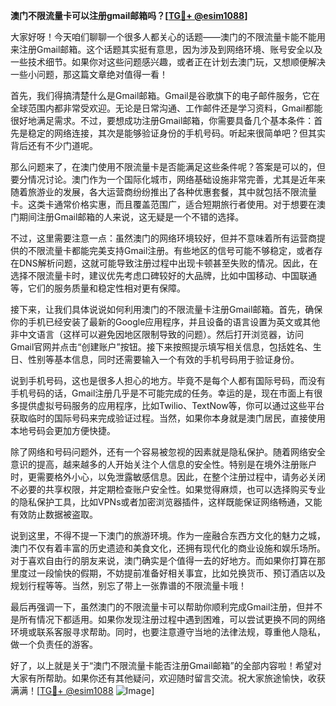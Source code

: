 **澳门不限流量卡可以注册gmail邮箱吗？[[TG💪+ @esim1088](https://t.me/s/esim1088)]**

大家好呀！今天咱们聊聊一个很多人都关心的话题——澳门的不限流量卡能不能用来注册Gmail邮箱。这个话题其实挺有意思，因为涉及到网络环境、账号安全以及一些技术细节。如果你对这些问题感兴趣，或者正在计划去澳门玩，又想顺便解决一些小问题，那这篇文章绝对值得一看！

首先，我们得搞清楚什么是Gmail邮箱。Gmail是谷歌旗下的电子邮件服务，它在全球范围内都非常受欢迎。无论是日常沟通、工作邮件还是学习资料，Gmail都能很好地满足需求。不过，要想成功注册Gmail邮箱，你需要具备几个基本条件：首先是稳定的网络连接，其次是能够验证身份的手机号码。听起来很简单吧？但其实背后还有不少门道呢。

那么问题来了，在澳门使用不限流量卡是否能满足这些条件呢？答案是可以的，但要分情况讨论。澳门作为一个国际化城市，网络基础设施非常完善，尤其是近年来随着旅游业的发展，各大运营商纷纷推出了各种优惠套餐，其中就包括不限流量卡。这类卡通常价格实惠，而且覆盖范围广，适合短期旅行者使用。对于想要在澳门期间注册Gmail邮箱的人来说，这无疑是一个不错的选择。

不过，这里需要注意一点：虽然澳门的网络环境较好，但并不意味着所有运营商提供的不限流量卡都能完美支持Gmail注册。有些地区的信号可能不够稳定，或者存在DNS解析问题，这就可能导致注册过程中出现卡顿甚至失败的情况。因此，在选择不限流量卡时，建议优先考虑口碑较好的大品牌，比如中国移动、中国联通等，它们的服务质量和稳定性相对更有保障。

接下来，让我们具体说说如何利用澳门的不限流量卡注册Gmail邮箱。首先，确保你的手机已经安装了最新的Google应用程序，并且设备的语言设置为英文或其他非中文语言（这样可以避免因地区限制导致的问题）。然后打开浏览器，访问Gmail官网并点击“创建账户”按钮。接下来按照提示填写相关信息，包括姓名、生日、性别等基本信息，同时还需要输入一个有效的手机号码用于验证身份。

说到手机号码，这也是很多人担心的地方。毕竟不是每个人都有国际号码，而没有手机号码的话，Gmail注册几乎是不可能完成的任务。幸运的是，现在市面上有很多提供虚拟号码服务的应用程序，比如Twilio、TextNow等，你可以通过这些平台获取临时的国际号码来完成验证过程。当然，如果你本身就是澳门居民，直接使用本地号码会更加方便快捷。

除了网络和号码问题外，还有一个容易被忽视的因素就是隐私保护。随着网络安全意识的提高，越来越多的人开始关注个人信息的安全性。特别是在境外注册账户时，更需要格外小心，以免泄露敏感信息。因此，在整个注册过程中，请务必关闭不必要的共享权限，并定期检查账户安全性。如果觉得麻烦，也可以选择购买专业的隐私保护工具，比如VPNs或者加密浏览器插件，这样既能保证网络畅通，又能有效防止数据被盗取。

说到这里，不得不提一下澳门的旅游环境。作为一座融合东西方文化的魅力之城，澳门不仅有着丰富的历史遗迹和美食文化，还拥有现代化的商业设施和娱乐场所。对于喜欢自由行的朋友来说，澳门确实是个值得一去的好地方。而如果你打算在那里度过一段愉快的假期，不妨提前准备好相关事宜，比如兑换货币、预订酒店以及规划行程等等。当然，别忘了带上一张靠谱的不限流量卡哦！

最后再强调一下，虽然澳门的不限流量卡可以帮助你顺利完成Gmail注册，但并不是所有情况下都适用。如果你发现注册过程中遇到困难，可以尝试更换不同的网络环境或联系客服寻求帮助。同时，也要注意遵守当地的法律法规，尊重他人隐私，做一个负责任的游客。

好了，以上就是关于“澳门不限流量卡能否注册Gmail邮箱”的全部内容啦！希望对大家有所帮助。如果你还有其他疑问，欢迎随时留言交流。祝大家旅途愉快，收获满满！[[TG💪+ @esim1088](https://t.me/s/esim1088) ![Image](https://i.postimg.cc/4NQfJmqS/Snipaste-2025-05-13-00-14-12.png)]
